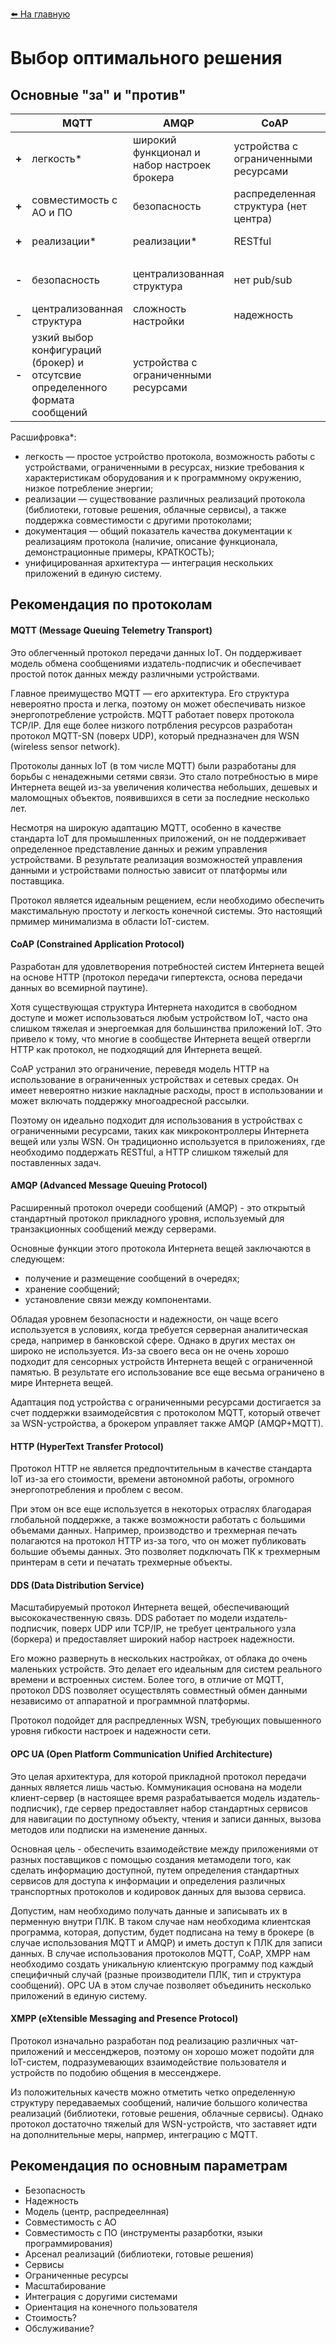 [:arrow_left: На главную](/README.md)

# Выбор оптимального решения

## Основные "за" и "против"

|   | MQTT | AMQP | CoAP | HTTP | OPC UA | DDS | XMPP |
|---|------|------|------|------|--------|-----|------|
| **+** |   легкость*   |   широкий функционал и набор настроек брокера   |   устройства с ограниченными ресурсами   |   совместимость с АО и ПО   |    широкий функционал    |   распределенная структура (нет центра)  |   безопасность   |
| **+** |   совместимость с АО и ПО   |   безопасность   |   распределенная структура (нет центра)   |   реализации*   |    унифицированная архитектура*    |   устройства с ограниченными ресурсами  |   реализации сервера   |
| **+** |   реализации*   |   реализации*   |   RESTful   |   RESTful   |        |   надежность  |   модель мессенджера   |
|  |  |  |  |  |  |  |  |
| **-** |   безопасность   |   централизованная структура   |   нет pub/sub   |   слишком тяжелый для IoT-устройств   |    сложность реализации    |  сложное устройство   |   тяжелый для IoT-устройств   |
| **-** |   централизованная структура   |   сложность настройки   |   надежность   |   нет асинхронности   |    тяжелый для IoT-устройств    |   реализации  |   документация   |
| **-** |   узкий выбор конфигураций (брокер) и отсутсвие определенного формата сообщений   |   устройства с ограниченными ресурсами   |      |      |    требовательный к доп. окружению    |  требование к доп. окружению   |    поддержка  |

Расшифровка*:
* легкость — простое устройство протокола, возможность работы с устройствами, ограниченными в ресурсах, низкие требования к характеристикам оборудования и к программному окружению, низкое потребление энергии;
* реализации — существование различных реализаций протокола (библиотеки, готовые решения, облачные сервисы), а также поддержка совместимости с другими протоколами;
* документация — общий показатель качества документации к реализациям протокола (наличие, описание функционала, демонстрационные примеры, КРАТКОСТЬ);
* унифицированная архитектура — интеграция нескольких приложений в единую систему.

## Рекомендация по протоколам

#### MQTT (Message Queuing Telemetry Transport)

Это облегченный протокол передачи данных IoT. Он поддерживает модель обмена сообщениями издатель-подписчик и обеспечивает простой поток данных между различными устройствами.

Главное преимущество MQTT — его архитектура. Его структура невероятно проста и легка, поэтому он может обеспечивать низкое энергопотребление устройств. MQTT работает поверх протокола TCP/IP. Для еще более низкого потрбления ресурсов разработан протокол MQTT-SN (поверх UDP), который предназначен для WSN (wireless sensor network).

Протоколы данных IoT (в том числе MQTT) были разработаны для борьбы с ненадежными сетями связи. Это стало потребностью в мире Интернета вещей из-за увеличения количества небольших, дешевых и маломощных объектов, появившихся в сети за последние несколько лет.

Несмотря на широкую адаптацию MQTT, особенно в качестве стандарта IoT для промышленных приложений, он не поддерживает определенное представление данных и режим управления устройствами. В результате реализация возможностей управления данными и устройствами полностью зависит от платформы или поставщика.

Протокол является идеальным рещением, если необходимо обеспечить макстимальную простоту и легкость конечной системы. Это настоящий прмимер минимализма в области IoT-систем.

#### CoAP (Constrained Application Protocol)

Разработан для удовлетворения потребностей систем Интернета вещей на основе HTTP (протокол передачи гипертекста, основа передачи данных во всемирной паутине).

Хотя существующая структура Интернета находится в свободном доступе и может использоваться любым устройством IoT, часто она слишком тяжелая и энергоемкая для большинства приложений IoT. Это привело к тому, что многие в сообществе Интернета вещей отвергли HTTP как протокол, не подходящий для Интернета вещей.

CoAP устранил это ограничение, переведя модель HTTP на использование в ограниченных устройствах и сетевых средах. Он имеет невероятно низкие накладные расходы, прост в использовании и может включать поддержку многоадресной рассылки.

Поэтому он идеально подходит для использования в устройствах с ограниченными ресурсами, таких как микроконтроллеры Интернета вещей или узлы WSN. Он традиционно используется в приложениях, где необходимо поддержать RESTful, а HTTP слишком тяжелый для поставленных задач.

#### AMQP (Advanced Message Queuing Protocol)

Расширенный протокол очереди сообщений (AMQP) - это открытый стандартный протокол прикладного уровня, используемый для транзакционных сообщений между серверами.

Основные функции этого протокола Интернета вещей заключаются в следующем:

* получение и размещение сообщений в очередях;
* хранение сообщений;
* установление связи между компонентами.

Обладая уровнем безопасности и надежности, он чаще всего используется в условиях, когда требуется серверная аналитическая среда, например в банковской сфере. Однако в других местах он широко не используется. Из-за своего веса он не очень хорошо подходит для сенсорных устройств Интернета вещей с ограниченной памятью. В результате его использование все еще весьма ограничено в мире Интернета вещей.

Адаптация под устройства с ограниченными ресурсами достигается за счет поддержки взаимодейсвтия с протоколом MQTT, который отвечет за WSN-устройства, а брокером управляет также AMQP (AMQP+MQTT).

#### HTTP (HyperText Transfer Protocol)

Протокол HTTP не является предпочтительным в качестве стандарта IoT из-за его стоимости, времени автономной работы, огромного энергопотребления и проблем с весом.

При этом он все еще используется в некоторых отраслях благодарая глобальной поддержке, а также возможности работать с большими объемами данных. Например, производство и трехмерная печать полагаются на протокол HTTP из-за того, что он может публиковать большие объемы данных. Это позволяет подключать ПК к трехмерным принтерам в сети и печатать трехмерные объекты.

#### DDS (Data Distribution Service)

Масштабируемый протокол Интернета вещей, обеспечивающий высококачественную связь. DDS работает по модели издатель-подписчик, поверх UDP или TCP/IP, не требует центрального узла (боркера) и предоставляет широкий набор настроек надежности. 

Его можно развернуть в нескольких настройках, от облака до очень маленьких устройств. Это делает его идеальным для систем реального времени и встроенных систем. Более того, в отличие от MQTT, протокол DDS позволяет осуществлять совместный обмен данными независимо от аппаратной и программной платформы.

Протокол подойдет для распредленных WSN, требующих повышенного уровня гибкости настроек и надежности сети.

#### OPC UA (Open Platform Communication Unified Architecture)

Это целая архитектура, для которой прикладной протокол передачи данных является лишь частью. Коммуникация основана на модели клиент-сервер (в настоящее время разрабатывается модель издатель-подписчик), где сервер предоставляет набор стандартных сервисов для навигации по доступному объекту, чтения и записи данных, вызова методов или подписки на изменение данных.

Основная цель - обеспечить взаимодействие между приложениями от разных поставщиков с помощью создания метамодели того, как сделать информацию доступной, путем определения стандартных сервисов для доступа к информации и определения различных транспортных протоколов и кодировок данных для вызова сервиса.

Допустим, нам необходимо получать данные и записывать их в перменную внутри ПЛК. В таком случае нам необходима клиентская программа, которая, допустим, будет подписана на тему в брокере (в случае использования MQTT и AMQP) и иметь доступ к ПЛК для записи данных. В случае использования протоколов MQTT, CoAP, XMPP нам необходимо создать уникальную клиентскую программу под каждый специфичный случай (разные производители ПЛК, тип и структура сообщений). OPC UA в этом случае позволяет объединить несколько приложений в единую систему.

#### XMPP  (eXtensible Messaging and Presence Protocol)

Протокол изначально разработан под реализацию различных чат-приложений и мессенджеров, поэтому он хорошо может подойти для IoT-систем, подразумевающих взаимодействие пользователя и устройств по подобию общения в мессенджере.

Из положительных качеств можно отметить четко определенную структуру передаваемых сообщений, наличие большого количества реализаций (библиотеки, готовые решения, облачные сервисы). Однако протокол достаточно тяжелый для WSN-устройств, что заставяет идти на дополнительные меры, напрмер, интеграцию с MQTT.

## Рекомендация по основным параметрам

* Безопасность
* Надежность
* Модель (центр, распредеелнная)
* Совместимость с АО
* Совместимость с ПО (инструменты разарботки, языки программирования)
* Арсенал реализаций (библиотеки, готовые решения)
* Сервисы
* Ограниченные ресурсы
* Масштабирование
* Интеграция с доругими системами
* Ориентация на конечного пользователя
* Стоимость?
* Обслуживание?
